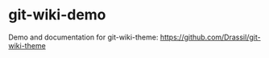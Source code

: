 # git-wiki-demo

Demo and documentation for git-wiki-theme: https://github.com/Drassil/git-wiki-theme
